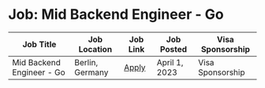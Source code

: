 # Job: Mid Backend Engineer - Go

| Job Title | Job Location | Job Link | Job Posted | Visa Sponsorship |
| --- | --- | --- | --- | --- |
| Mid Backend Engineer - Go | Berlin, Germany | [Apply](https://www.adjust.com/company/careers/jobs/apply/?jobid=6472819002) | April 1, 2023 | Visa Sponsorship |
